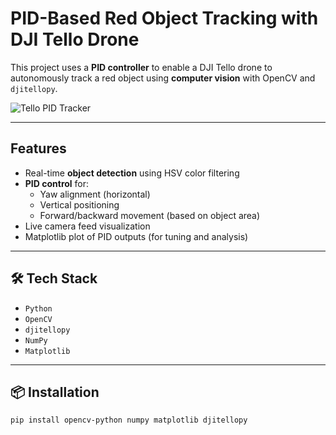 # PID-Based Red Object Tracking with DJI Tello Drone

This project uses a **PID controller** to enable a DJI Tello drone to autonomously track a red object using **computer vision** with OpenCV and `djitellopy`.

![Tello PID Tracker](https://github.com/jayshiv06/PID-Based-Red-Object-Tracking-with-DJI-Tello-Drone/assets/your-image-link) <!-- Optional: add GIF or screenshot -->

---

## Features

- Real-time **object detection** using HSV color filtering
- **PID control** for:
  - Yaw alignment (horizontal)
  - Vertical positioning
  - Forward/backward movement (based on object area)
- Live camera feed visualization
- Matplotlib plot of PID outputs (for tuning and analysis)

---

## 🛠️ Tech Stack

- `Python`
- `OpenCV`
- `djitellopy`
- `NumPy`
- `Matplotlib`

---

## 📦 Installation

```bash
pip install opencv-python numpy matplotlib djitellopy
